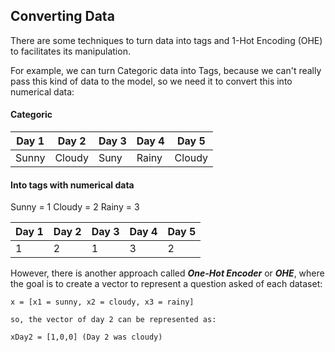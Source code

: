## Converting Data

There are some techniques to turn data into tags and 1-Hot Encoding (OHE) to facilitates its manipulation.

For example, we can turn Categoric data into Tags, because we can't really pass this kind of data to the model, so we need it to convert this into numerical data:

#### Categoric

| Day 1 | Day 2  | Day 3 | Day 4 | Day 5  |
| ----- | ------ | ----- | ----- | ------ |
| Sunny | Cloudy | Suny  | Rainy | Cloudy |

#### Into tags with numerical data

Sunny = 1
Cloudy = 2
Rainy = 3

| Day 1 | Day 2 | Day 3 | Day 4 | Day 5 |
| ----- | ----- | ----- | ----- | ----- |
| 1     | 2     | 1     | 3     | 2     |

However, there is another approach called _**One-Hot Encoder**_ or _**OHE**_, where the goal is to create a vector to represent a question asked of each dataset:

```
x = [x1 = sunny, x2 = cloudy, x3 = rainy]

so, the vector of day 2 can be represented as:

xDay2 = [1,0,0] (Day 2 was cloudy)
```

